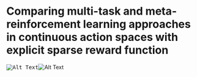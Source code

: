 # Comparing multi-task and meta-reinforcement learning approaches in continuous action spaces with explicit sparse reward function

<kbd>![Alt Text](https://media.giphy.com/media/TJhAQ0LZAmiLVhphA9/giphy.gif)</kbd>![Alt Text](https://media.giphy.com/media/UWOtisD6E0XfTuW3bm/giphy.gif)
